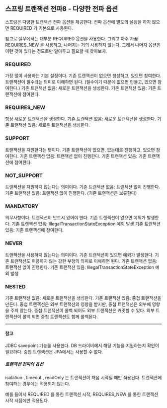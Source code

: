
## 스프링 트랜잭션 전파8 - 다양한 전파 옵션
스프링은 다양한 트랜잭션 전파 옵션을 제공한다. 전파 옵션에 별도의 설정을 하지 않으면 REQUIRED 가 기본으로 사용된다.

참고로 실무에서는 대부분 REQUIRED 옵션을 사용한다. 그리고 아주 가끔 REQUIRES_NEW 을 사용하고, 나머지는 거의 사용하지 않는다. 그래서 나머지 옵션은 이런 것이 있다는 정도로만 알아두고 필요할 때 찾아보자.

### REQUIRED
가장 많이 사용하는 기본 설정이다. 기존 트랜잭션이 없으면 생성하고, 있으면 참여한다. 트랜잭션이 필수라는 의미로 이해하면 된다. (필수이기 때문에 없으면 만들고, 있으면 참여한다.) 기존 트랜잭션 없음: 새로운 트랜잭션을 생성한다.
기존 트랜잭션 있음: 기존 트랜잭션에 참여한다.

### REQUIRES_NEW
항상 새로운 트랜잭션을 생성한다.
기존 트랜잭션 없음: 새로운 트랜잭션을 생성한다. 기존 트랜잭션 있음: 새로운 트랜잭션을 생성한다.

### SUPPORT
트랜잭션을 지원한다는 뜻이다. 기존 트랜잭션이 없으면, 없는대로 진행하고, 있으면 참여한다. 기존 트랜잭션 없음: 트랜잭션 없이 진행한다.
기존 트랜잭션 있음: 기존 트랜잭션에 참여한다.

### NOT_SUPPORT
트랜잭션을 지원하지 않는다는 의미이다.
기존 트랜잭션 없음: 트랜잭션 없이 진행한다.
기존 트랜잭션 있음: 트랜잭션 없이 진행한다. (기존 트랜잭션은 보류한다)

### MANDATORY
의무사항이다. 트랜잭션이 반드시 있어야 한다. 기존 트랜잭션이 없으면 예외가 발생한다. 기존 트랜잭션 없음: IllegalTransactionStateException 예외 발생
기존 트랜잭션 있음: 기존 트랜잭션에 참여한다.

### NEVER
트랜잭션을 사용하지 않는다는 의미이다. 기존 트랜잭션이 있으면 예외가 발생한다. 기존 트랜잭션도 허용하지 않는 강한 부정의 의미로 이해하면 된다.
기존 트랜잭션 없음: 트랜잭션 없이 진행한다.
기존 트랜잭션 있음: IllegalTransactionStateException 예외 발생

### NESTED
기존 트랜잭션 없음: 새로운 트랜잭션을 생성한다.
기존 트랜잭션 있음: 중첩 트랜잭션을 만든다.
중첩 트랜잭션은 외부 트랜잭션의 영향을 받지만, 중첩 트랜잭션은 외부에 영향을 주지 않는다. 중첩 트랜잭션이 롤백 되어도 외부 트랜잭션은 커밋할 수 있다.
외부 트랜잭션이 롤백 되면 중첩 트랜잭션도 함께 롤백된다.


--- 

#### 참고
JDBC savepoint 기능을 사용한다. DB 드라이버에서 해당 기능을 지원하는지 확인이 필요하다. 중첩 트랜잭션은 JPA에서는 사용할 수 없다.

##### 트랜잭션 전파와 옵션
isolation , timeout , readOnly 는 트랜잭션이 처음 시작될 때만 적용된다. 트랜잭션에 참여하는 경우에는 적용되지 않는다.

예를 들어서 REQUIRED 를 통한 트랜잭션 시작, REQUIRES_NEW 를 통한 트랜잭션 시작 시점에만 적용된다.
